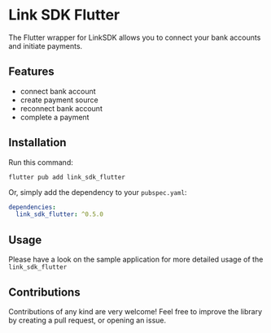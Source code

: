 # Link SDK Flutter
The Flutter wrapper for LinkSDK allows you to connect your bank accounts and initiate payments.

## Features

* connect bank account
* create payment source
* reconnect bank account
* complete a payment


## Installation


Run this command:
```shell
flutter pub add link_sdk_flutter
```
Or, simply add the dependency to your `pubspec.yaml`:

```yaml
dependencies:
  link_sdk_flutter: ^0.5.0
```

## Usage


Please have a look on the sample application for more detailed usage of the `link_sdk_flutter`

## Contributions

Contributions of any kind are very welcome! Feel free to improve the library by creating a pull request, or opening an issue.
